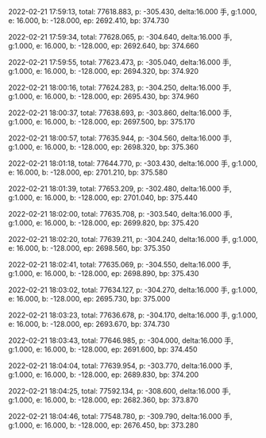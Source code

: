 2022-02-21 17:59:13, total: 77618.883, p: -305.430, delta:16.000 手, g:1.000, e: 16.000, b: -128.000, ep: 2692.410, bp: 374.730

2022-02-21 17:59:34, total: 77628.065, p: -304.640, delta:16.000 手, g:1.000, e: 16.000, b: -128.000, ep: 2692.640, bp: 374.660

2022-02-21 17:59:55, total: 77623.473, p: -305.040, delta:16.000 手, g:1.000, e: 16.000, b: -128.000, ep: 2694.320, bp: 374.920

2022-02-21 18:00:16, total: 77624.283, p: -304.250, delta:16.000 手, g:1.000, e: 16.000, b: -128.000, ep: 2695.430, bp: 374.960

2022-02-21 18:00:37, total: 77638.693, p: -303.860, delta:16.000 手, g:1.000, e: 16.000, b: -128.000, ep: 2697.500, bp: 375.170

2022-02-21 18:00:57, total: 77635.944, p: -304.560, delta:16.000 手, g:1.000, e: 16.000, b: -128.000, ep: 2698.320, bp: 375.360

2022-02-21 18:01:18, total: 77644.770, p: -303.430, delta:16.000 手, g:1.000, e: 16.000, b: -128.000, ep: 2701.210, bp: 375.580

2022-02-21 18:01:39, total: 77653.209, p: -302.480, delta:16.000 手, g:1.000, e: 16.000, b: -128.000, ep: 2701.040, bp: 375.440

2022-02-21 18:02:00, total: 77635.708, p: -303.540, delta:16.000 手, g:1.000, e: 16.000, b: -128.000, ep: 2699.820, bp: 375.420

2022-02-21 18:02:20, total: 77639.211, p: -304.240, delta:16.000 手, g:1.000, e: 16.000, b: -128.000, ep: 2698.560, bp: 375.350

2022-02-21 18:02:41, total: 77635.069, p: -304.550, delta:16.000 手, g:1.000, e: 16.000, b: -128.000, ep: 2698.890, bp: 375.430

2022-02-21 18:03:02, total: 77634.127, p: -304.270, delta:16.000 手, g:1.000, e: 16.000, b: -128.000, ep: 2695.730, bp: 375.000

2022-02-21 18:03:23, total: 77636.678, p: -304.170, delta:16.000 手, g:1.000, e: 16.000, b: -128.000, ep: 2693.670, bp: 374.730

2022-02-21 18:03:43, total: 77646.985, p: -304.000, delta:16.000 手, g:1.000, e: 16.000, b: -128.000, ep: 2691.600, bp: 374.450

2022-02-21 18:04:04, total: 77639.954, p: -303.770, delta:16.000 手, g:1.000, e: 16.000, b: -128.000, ep: 2689.830, bp: 374.200

2022-02-21 18:04:25, total: 77592.134, p: -308.600, delta:16.000 手, g:1.000, e: 16.000, b: -128.000, ep: 2682.360, bp: 373.870

2022-02-21 18:04:46, total: 77548.780, p: -309.790, delta:16.000 手, g:1.000, e: 16.000, b: -128.000, ep: 2676.450, bp: 373.280